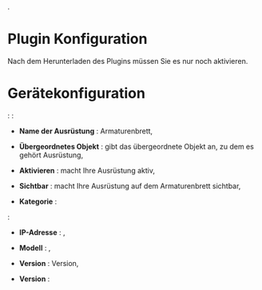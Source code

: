 .

Plugin Konfiguration 
=======================

Nach dem Herunterladen des Plugins müssen Sie es nur noch aktivieren.

Gerätekonfiguration 
=============================


 : 
 :

-   **Name der Ausrüstung** : 
    Armaturenbrett,

-   **Übergeordnetes Objekt** : gibt das übergeordnete Objekt an, zu dem es gehört
    Ausrüstung,

-   **Aktivieren** : macht Ihre Ausrüstung aktiv,

-   **Sichtbar** : macht Ihre Ausrüstung auf dem Armaturenbrett sichtbar,

-   **Kategorie** : 

 :

-   **IP-Adresse** : ,

-   **Modell** : ,

-   **Version** : Version,

-   **Version** : 


